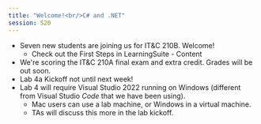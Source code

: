 ```yaml
---
title: "Welcome!<br/>C# and .NET"
session: S20
---
```

* Seven new students are joining us for IT&C 210B. Welcome!
    * Check out the First Steps in LearningSuite - Content
* We're scoring the IT&C 210A final exam and extra credit. Grades will be out soon.
* Lab 4a Kickoff not until next week!
* Lab 4 will require Visual Studio 2022 running on Windows (different from Visual Studio _Code_ that we have been using).
    * Mac users can use a lab machine, or Windows in a virtual machine.
    * TAs will discuss this more in the lab kickoff.